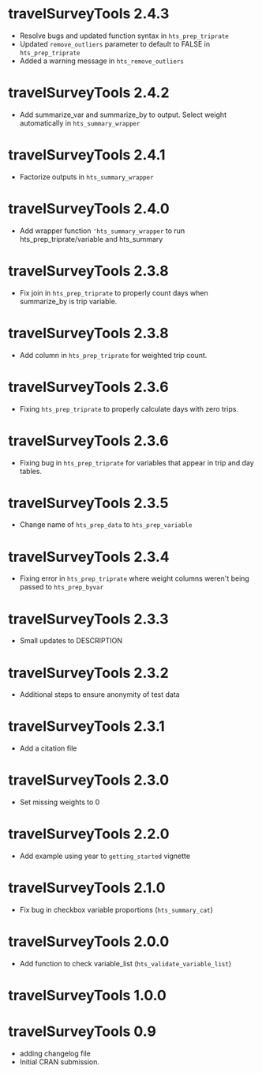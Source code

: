 # travelSurveyTools 2.4.3

- Resolve bugs and updated function syntax in `hts_prep_triprate`
- Updated `remove_outliers` parameter to default to FALSE in `hts_prep_triprate`
- Added a warning message in `hts_remove_outliers`

# travelSurveyTools 2.4.2

- Add summarize_var and summarize_by to output. Select weight automatically in `hts_summary_wrapper`

# travelSurveyTools 2.4.1

- Factorize outputs in `hts_summary_wrapper`

# travelSurveyTools 2.4.0

- Add wrapper function `'hts_summary_wrapper` to run hts_prep_triprate/variable and hts_summary

# travelSurveyTools 2.3.8

- Fix join in  `hts_prep_triprate` to properly count days when summarize_by is trip variable. 

# travelSurveyTools 2.3.8

- Add column in `hts_prep_triprate` for weighted trip count. 


# travelSurveyTools 2.3.6

- Fixing `hts_prep_triprate` to properly calculate days with zero trips.

# travelSurveyTools 2.3.6

- Fixing bug in `hts_prep_triprate` for variables that appear in trip and day tables.

# travelSurveyTools 2.3.5

- Change name of `hts_prep_data` to `hts_prep_variable`

# travelSurveyTools 2.3.4

- Fixing error in `hts_prep_triprate` where weight columns weren't being passed to `hts_prep_byvar`

# travelSurveyTools 2.3.3

- Small updates to DESCRIPTION

# travelSurveyTools 2.3.2

- Additional steps to ensure anonymity of test data

#  travelSurveyTools 2.3.1

- Add a citation file

# travelSurveyTools 2.3.0

- Set missing weights to 0

# travelSurveyTools 2.2.0

- Add example using year to `getting_started` vignette


# travelSurveyTools 2.1.0

- Fix bug in checkbox variable proportions (`hts_summary_cat`)

# travelSurveyTools 2.0.0

- Add function to check variable_list (`hts_validate_variable_list`)

# travelSurveyTools 1.0.0

# travelSurveyTools 0.9

* adding changelog file
* Initial CRAN submission.
